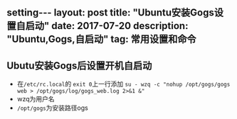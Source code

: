 setting---
layout: post
title: "Ubuntu安装Gogs设置自启动"
date: 2017-07-20
description: "Ubuntu,Gogs,自启动"
tag: 常用设置和命令 
---   
##  Ubutu安装Gogs后设置开机自启动

- 在`/etc/rc.local`的   `exit 0`上一行添加
`su - wzq -c "nohup /opt/gogs/gogs web > /opt/gogs/log/gogs_web.log 2>&1 &"`
-  wzq为用户名 
- `/opt/gogs`为安装路径ogs